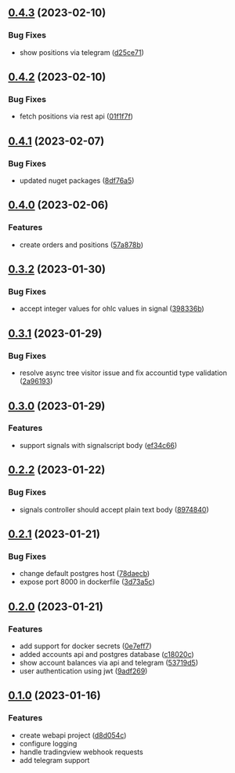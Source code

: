 ## [0.4.3](https://github.com/gambcl/SignalTrader/compare/v0.4.2...v0.4.3) (2023-02-10)


### Bug Fixes

* show positions via telegram ([d25ce71](https://github.com/gambcl/SignalTrader/commit/d25ce714c595a7ecc8fe403d3858e3bc6de31f72))

## [0.4.2](https://github.com/gambcl/SignalTrader/compare/v0.4.1...v0.4.2) (2023-02-10)


### Bug Fixes

* fetch positions via rest api ([01f1f7f](https://github.com/gambcl/SignalTrader/commit/01f1f7febc696bce69a22468203907a267064d15))

## [0.4.1](https://github.com/gambcl/SignalTrader/compare/v0.4.0...v0.4.1) (2023-02-07)


### Bug Fixes

* updated nuget packages ([8df76a5](https://github.com/gambcl/SignalTrader/commit/8df76a5f32ea4196739c9fc8724358b9d689338c))

## [0.4.0](https://github.com/gambcl/SignalTrader/compare/v0.3.2...v0.4.0) (2023-02-06)


### Features

* create orders and positions ([57a878b](https://github.com/gambcl/SignalTrader/commit/57a878b5d9868471d12a44742b67c5bffe32c8b6))

## [0.3.2](https://github.com/gambcl/SignalTrader/compare/v0.3.1...v0.3.2) (2023-01-30)


### Bug Fixes

* accept integer values for ohlc values in signal ([398336b](https://github.com/gambcl/SignalTrader/commit/398336b12e3b723e9b7739ffd12e4fa835295460))

## [0.3.1](https://github.com/gambcl/SignalTrader/compare/v0.3.0...v0.3.1) (2023-01-29)


### Bug Fixes

* resolve async tree visitor issue and fix accountid type validation ([2a96193](https://github.com/gambcl/SignalTrader/commit/2a96193aa81e3dfe7c65330f05bb23bc01be2d9f))

## [0.3.0](https://github.com/gambcl/SignalTrader/compare/v0.2.2...v0.3.0) (2023-01-29)


### Features

* support signals with signalscript body ([ef34c66](https://github.com/gambcl/SignalTrader/commit/ef34c66ae685dbac59acaeded3bdcf27f1074414))

## [0.2.2](https://github.com/gambcl/SignalTrader/compare/v0.2.1...v0.2.2) (2023-01-22)


### Bug Fixes

* signals controller should accept plain text body ([8974840](https://github.com/gambcl/SignalTrader/commit/8974840c6a44c5e060e8dd0d8d5b3de55f7beca4))

## [0.2.1](https://github.com/gambcl/SignalTrader/compare/v0.2.0...v0.2.1) (2023-01-21)


### Bug Fixes

* change default postgres host ([78daecb](https://github.com/gambcl/SignalTrader/commit/78daecbb615d82c1ba86011ff71fb73ec45fb528))
* expose port 8000 in dockerfile ([3d73a5c](https://github.com/gambcl/SignalTrader/commit/3d73a5ca9c22fbc0925c5b07659753d766c9469c))

## [0.2.0](https://github.com/gambcl/SignalTrader/compare/v0.1.0...v0.2.0) (2023-01-21)


### Features

* add support for docker secrets ([0e7eff7](https://github.com/gambcl/SignalTrader/commit/0e7eff7385900a7191936fc25b668ba25662c072))
* added accounts api and postgres database ([c18020c](https://github.com/gambcl/SignalTrader/commit/c18020cbaf52a711bc21959f95d937f5c62a2dc6))
* show account balances via api and telegram ([53719d5](https://github.com/gambcl/SignalTrader/commit/53719d58c1b28240f3d204e85f706f29b7659899))
* user authentication using jwt ([9adf269](https://github.com/gambcl/SignalTrader/commit/9adf2698e3dd8ba90c31d983b57c71b5bd6b353d))

## [0.1.0](https://github.com/gambcl/SignalTrader/compare/v0.0.0...v0.1.0) (2023-01-16)


### Features

* create webapi project ([d8d054c](https://github.com/gambcl/SignalTrader/commit/d8d054c8ab2f4fcf2f7cdccbd42d095ea1811a79))
* configure logging
* handle tradingview webhook requests
* add telegram support

